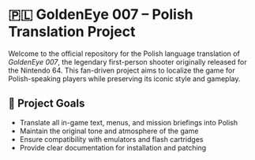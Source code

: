 # 🇵🇱 GoldenEye 007 – Polish Translation Project

Welcome to the official repository for the Polish language translation of *GoldenEye 007*, the legendary first-person shooter originally released for the Nintendo 64. 
This fan-driven project aims to localize the game for Polish-speaking players while preserving its iconic style and gameplay.

## 🎯 Project Goals

- Translate all in-game text, menus, and mission briefings into Polish
- Maintain the original tone and atmosphere of the game
- Ensure compatibility with emulators and flash cartridges
- Provide clear documentation for installation and patching
